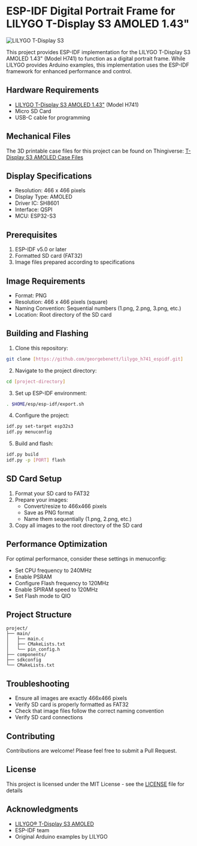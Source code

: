 # ESP-IDF Digital Portrait Frame for LILYGO T-Display S3 AMOLED 1.43"

![LILYGO T-Display S3](readme_image.png)

This project provides ESP-IDF implementation for the LILYGO T-Display S3 AMOLED 1.43" (Model H741) to function as a digital portrait frame. While LILYGO provides Arduino examples, this implementation uses the ESP-IDF framework for enhanced performance and control.

## Hardware Requirements

- [LILYGO T-Display S3 AMOLED 1.43"](https://lilygo.cc/products/t-display-s3-amoled-1-64?variant=44507650556085) (Model H741)
- Micro SD Card
- USB-C cable for programming

## Mechanical Files

The 3D printable case files for this project can be found on Thingiverse:
[T-Display S3 AMOLED Case Files](https://www.thingiverse.com/thing:6953585)

## Display Specifications

- Resolution: 466 x 466 pixels
- Display Type: AMOLED
- Driver IC: SH8601
- Interface: QSPI
- MCU: ESP32-S3

## Prerequisites

1. ESP-IDF v5.0 or later
2. Formatted SD card (FAT32)
3. Image files prepared according to specifications

## Image Requirements

- Format: PNG
- Resolution: 466 x 466 pixels (square)
- Naming Convention: Sequential numbers (1.png, 2.png, 3.png, etc.)
- Location: Root directory of the SD card

## Building and Flashing

1. Clone this repository:
```bash
git clone [https://github.com/georgebenett/lilygo_h741_espidf.git]
```

2. Navigate to the project directory:
```bash
cd [project-directory]
```

3. Set up ESP-IDF environment:
```bash
. $HOME/esp/esp-idf/export.sh
```

4. Configure the project:
```bash
idf.py set-target esp32s3
idf.py menuconfig
```

5. Build and flash:
```bash
idf.py build
idf.py -p [PORT] flash
```

## SD Card Setup

1. Format your SD card to FAT32
2. Prepare your images:
   - Convert/resize to 466x466 pixels
   - Save as PNG format
   - Name them sequentially (1.png, 2.png, etc.)
3. Copy all images to the root directory of the SD card

## Performance Optimization

For optimal performance, consider these settings in menuconfig:

- Set CPU frequency to 240MHz
- Enable PSRAM
- Configure Flash frequency to 120MHz
- Enable SPIRAM speed to 120MHz
- Set Flash mode to QIO

## Project Structure

```
project/
├── main/
│   ├── main.c
│   ├── CMakeLists.txt
│   └── pin_config.h
├── components/
├── sdkconfig
└── CMakeLists.txt
```

## Troubleshooting

- Ensure all images are exactly 466x466 pixels
- Verify SD card is properly formatted as FAT32
- Check that image files follow the correct naming convention
- Verify SD card connections

## Contributing

Contributions are welcome! Please feel free to submit a Pull Request.

## License

This project is licensed under the MIT License - see the [LICENSE](LICENSE) file for details

## Acknowledgments

- [LILYGO® T-Display S3 AMOLED](https://lilygo.cc/products/t-display-s3-amoled-1-64)
- ESP-IDF team
- Original Arduino examples by LILYGO

